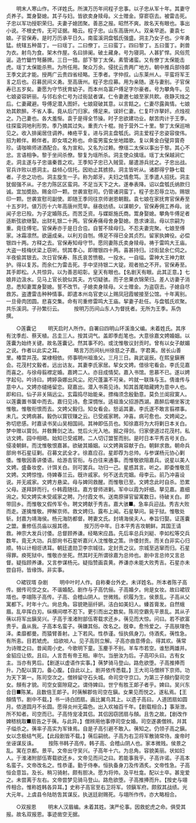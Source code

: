 <!-- { "loadSidebar": true } -->
　　明末人寒山作。不详姓氏。所演万历年间程子忠事。以子忠从军十年。其妻守贞养子。鬻身娶媳。其子与妇。皆欲卖身赎母。义士赠金。穿窬窃去。被雷击死。子忠以军功授职荣归。夫妻子媳团聚。善恶之报。昭然不爽。故名天有眼也。事出小说。不根史传。无可证据。略云。程子忠。山东高唐州人。双亲早逝。妻袁七娘。子官保寿。是时万历承平日久。南蛮溪洞盘瓠氏强盛。洞主乃女子也。少年勇猛。统辖五种苗丁。一曰瑶丁。二曰僚丁。三曰蛮丁。四曰黎丁。五曰蛋丁。剥兽为衣。射鸟为食。架木作屋。名曰排阑。破土藏身。号为寝洞。人甚犷悍。风俗荒诞。造竹鎗竹弩藤牌。三日一猎。部下黎丁太保。素管诸蛮。又有僚丁太保能击虎。瑶丁太保能杀熊。为所任用。聚众万余。侵扰云贵两广地方。朝中推兵部侍郞王季文武才能。授两广云贵四省经略。王季者。字仲叔。山东莱州人。平蛮将军王豸之后也。召募民间义勇。至高唐州。程子忠应募。用为亲随。遂与妻别。子官保寿已五岁矣。妻愿为守节抚育幼子。而本州岛富户傅足字尔豪者。号为攀角牛。见七娘姿容姸丽。与邻右余仁号为过街鼠者谋。仁令妻邀七娘至家共飮。夜静灭烛之后。仁妻藏避。导傅足潜入图奸。七娘窥破其意。以言餂之。仁妻尽露眞情。七娘劝其飮醉。不省人事。竟从后门归家。傅足来。误奸仁妻。仁复吓诈拏奸。点烛视之。乃己妻也。各大羞惭。袁于是得全节操。时子忠欲建功业。献苦肉计于王季。往探蛮洞地利形势。季乃摘其过失。重责六十棍。抛于营外二十里。黎丁太保巡哨见之。收入排阑居住调养。棒疮平复。进与洞主盘瓠氏。洞主爱程子忠姿容俊伟。招为赖伴。赖伴者。即女壻之称也。命蛮男蛮女坐地踏歌。复以黄金白璧异寳奇珍。请咖嘛师进酒配合。名为宣和。又名为过赖。僚瑶二太保以事出于黎。其心不忿。言语相争。黎于坐间杀僚。黎复为瑶所杀。洞主使众擒瑶。瑶丁太保越涧亡走。洞主遂与子忠谐秦晋之欢。王季知子忠已入贼营。屡遣游兵扰之。子忠出战。官兵诈败以惑洞主。益倾心信托。因劝止其掳掠。洞主皆听从。诸郡得宁静七载者。子忠之功也。洞主旋生一子。称为郞牙。夫妇之情愈笃。王季遣人招抚。洞主犹倔强不从。子忠力陈区区蛮洞。不足当天下之大。遂奉表降。诏以盘瓠氏纳款归诚。宜加奬励。赐金印一颗。世袭宣慰司。仍管诸洞蛮丁。程子忠忍辱立功。赐银印一颗。世袭宣慰司副使。即随王季同往京师谢恩朝觐。袁七娘在家抚育官保寿至十五岁时。値万历十六年高唐州荒旱。昼夜纺绩。以谋朝夕。官保寿佣工养母。讹闻子忠已殁。为子定婚陈氏。而苦乏资。与媒妪施氏商。鬻身娶媳。攀角牛傅足者适断弦欲继娶。出财礼银二十两。官保寿痛母舍身娶媳。恳求谏沮。母以宗嗣为重。竟往傅宅。官保寿亦于是日合卺。自誓不赎母归。不忍夫妻完聚。七娘至傅家。冰霜凛然。欲逼成亲。以利刃自刎。傅足不得已全其贞烈。留家执婢役。必偿银四十两。方释之去。官保寿知母守节。愿同妻陈氏卖身赎母。祷于雷鸣大王庙。大盗一枝梅伏梁上窃听。悯其孝心。即赠银四十两。喜甚持归。过街鼠余仁伺之。半夜偷其银去。次日官保寿、陈氏哀苦愤极。一投水。一自缢。雷神大王神力默护。得以复苏。而余仁为雷击死。手中坚持银二大锭。观者拍之不开。官保寿至。其手即松。人共惊异。以为善恶昭彰。皇天有眼也。【名剧天有眼。此其正意。】七娘井边汲水。见马上官长貌似其夫。方切疑骇。而子忠果衣锦荣归。差人访妻子消息。悉知妻鬻身娶媳。誓不改节。子媳卖身赎母。义士赠金。为盗窃去。子媳自尽救苏。盗遭雷击种种情事。即遣本州岛官吏以上赐凤冠霞帔接至公馆。十年离别。一旦骨肉团圆。悲喜交集。命有司重修雷鸣大王庙。挈妻子赴任。与盘瓠氏欢聚。共乐溪洞。子孙繁衍云。 
　　按明万历间山东人为督抚者。无所为王季。系伪撰。 

　　○莲囊记 
　　明天启时人所作。自署曰四明山环溪渔父编。未着姓氏。其序有沈季彪、蔡天植。吕圭三人。按其词气。盖即季彪笔也。大意徐嘉文娉婚姻。以莲囊为始终关键。故名莲囊记。然其事不的。或沈惟敬议封贡时。曾有以女子献媚之说。作者以此实之耳。 
　　略言万历间杭州徐慈之子嘉。字君美。居长山善里。椿萱并茂。棠棣相依。师事明州祖渔父。三月三日。眞武诞辰。在熙皇鎭赛会。花茂村文毅者。远出访友。其妻李氏家居。挈女文娉。借徐宅看会。李氏见嘉而喜之。与徐母翦襟定婚。嘉娉二人。亦目成情契。嘉入书馆。思慕不已。遂以娉字起句。吟诗曰。娉婷袅娜出风尘。咫尺蓬瀛不可亲。吟就一联珠与玉。倩谁传与意中人。文娉亦缱绻留恋。窥嘉出。潜入书斋见诗。知其首尾暗藏娉为意中人也。即和曰。仙子非关隔远尘。玄霜捣尽始能亲。摽梅须念殷勤意。莫负兰闺寂寞人。以莲囊置书箧中而去。嘉归见诗。愈深惆怅。适祖渔父招游西湖。嘉醉后嘲坐客沈惟敬。惟敬衔恨而去。文娉父毅归。知女看会。怒诟其妻。李氏遂不敢言翦襟事。未几。文娉病甚。毅伪以寳钗赚之云。已受戚家聘。冲喜。病可愈也。文娉闻之。弥切悲感。时嘉读书吴山吴相国祠。其神即伍员也。知徐嘉将为大将剿日本关白。梦中赠以寳剑。并敎舞剑之法。觉后火光入地。掘之得剑。归家便道过花茂村。私访文娉。园中相晤。始知已受戚聘。二人切订盟誓而别。是时日本平秀吉号关白。侵凌朝鲜。而沈惟敬恨嘉甚。欲破其婚姻。以文娉眞容献于白。朝鲜求救。朝命兵部尙书石星征剿。召募文武全才。徐嘉应召。星即荐为总帅。与参谋杨元协心剿倭。惟敬因善讲倭语。给游击官衔。与白往来通事。而惟敬欲阻嘉兵。说星以美人文娉。盛备妆奁。计饵关白。则可罢兵。功归一己。星惑其言。听之。即委惟敬觅文娉。文娉惊惶。侍婢春兰云。旣许戚家。何不送去完姻。母李云。前乃冲喜设说。并无戚家。文娉方悬梁。母与婢同救醒。而惟敬已至。文娉念此时自杀。恐累父母。遂拜辞而行。仆韩霞随往。嘉方督师进剿。军中以霞为奸细。拏见嘉。嘉细询之。知文娉实末受戚家之聘。乃付霞文书。送南原驿官留寓数日。待破关白。即带回乡。而惟敬又假传军令。聘文娉献于秀吉。嘉大骇■。急率兵迎战。秀吉大败而走。遂擒惟敬。押解京师。救文娉归。露布上闻。石星拏问。毙于狱。惟敬处斩。封嘉为靖海侯。杨元海防都督。聘妻文氏。封靖海侯夫人。奉旨归娶。证莲囊之盟。重修伍员庙以报其德。 
　　按万历中年。日本平秀吉攻朝鲜。其国王请救。神宗大发兵讨倭。总督顾养谦。经略宋应昌。先后率总兵刘綎、李如松等交兵数年。竟无大功。兵部尙书石星听嘉兴人沈惟敬之策。许倭封贡。而关白非实心归顺。特以计相诳诱耳。朝廷遣勋卫李宗城往。定封贡之议。宗城至逃窜而归。石星得罪。瘐死狱中。惟敬亦坐死。然其时无所谓徐嘉为总帅也。剧中言总帅又言总督。疑指顾养谦。又言参谋杨元。疑指赞画袁黄。养谦亦未能大败秀吉。石星亦未尝自将。皆缘饰。非实事。 

　　○裙钗壻 杂剧 
　　明中叶时人作。自称秦台外史。未详姓名。所本者陈子高传。据传司空之女。不谐婚配。剧作与子高伉俪。子高婚夕。尙是女妆。故曰裙钗壻也。李翊陈子高传。子高、会稽山阴人。世微贱。织履为生。侯景乱。子高从父寓都下。时年十六。尙总角。容貌艳丽纤姸。洁白如美妇人。螓首膏发。自然蛾眉。乱卒挥白刃。纵横间噤不忍下。更引而出之数矣。陈司空霸先平景乱。其从子蒨以将军出鎭吴兴。子高于淮渚附部伍寄载求还乡。蒨见而大惊。问曰。若不欲富贵乎。盍从我。子高本名蛮子。蒨嫌其俗。改名之。旣幸。愈怜爱之。子高肤理色泽。柔靡都曼。而猿臂善射。上下若风。性恭谨。恒执佩身刀。侍酒炙。蒨性急。有所恚。目若虓虎。 焰欲啖人。见子高则立解。子高亦曲意傅会。得其欢。蒨常为诗赠之曰。昔闻周小史。今歌明下童。玉麈手不别。羊车市若空。谁愁两雄并。金貂应让侬。且曰。人言吾有帝王相。审尔。当册汝为后。子高叩头曰。古有女主。当亦有男后。【剧遂以虚语作实事。】蒨梦骑马登山。路危欲堕。子高推捧而升。乃配以寳刀。备心腹。【自此以上。剧并依传悉载。】王大司马僧辨下京师。功为天下第一。陈司空次之。僧辨留守石头城。命司空守京口。为第三子頠约娶司空女。頠有才貌。司空女窗隙窥之。谓侍婢曰。世宁有胜王郞子者乎。婢曰。吴兴东合日■陈某。且数倍王郞子。时蒨解郡佐司空在鎭。女果见而悦之。遂私焉。【王頠情节。剧中不载。】书一诗白团扇。画比翼鸟其上。以遗子高曰。人道团扇如圆月。侬道圆月不长圆。愿得炎州无霜色。出入欢袖百千年。【剧载相合。】事渐泄。所不知者。司空而已。子高恃宠凌其侣。其侣因窃团扇与頠。且吿之故。【剧改作婢秾桃取■扇告之于蒨。与此异。】僧辨用他事停司空女婚。司空遂袭僧辨。幷其子缢杀之。蒨率子高实为军锋焉。自是子高引避不敢入。蒨知之。仍领子高之鎭。女以念极结气死。【此段剧皆不载。】蒨后嗣统。子高为右卫将军散骑常侍。废帝时坐诬谋反诛。 
　　按陈书韩子高传。韩子高、会稽山阴人也。家本微贱。侯景之乱。寓在京都。景平。文帝出守吴兴。子高年十六。为总角。容貌美丽。状如妇人。于淮渚附部伍寄载欲还乡。文帝见而问之曰。若能事我乎。子高许诺。子高本名蛮子。文帝改名之。性恭谨。勤于侍奉。恒执备身刀及传酒炙。文帝性急。子高恒会意旨。及长。稍习骑射。颇有胆决。愿为将帅。及平杜龛。配以士卒。甚宠爱之。未尝离于左右。文帝尝梦见骑马登山。路危欲堕。子高推捧而升。【按史与翊传相合。惟称姓韩各异耳。】史称子高官至右卫将军。领鎭军府。颇叙其战绩。光大元年。上虞县令陆昉吿其谋反。执送廷尉赐死。与翊所作传。亦大略相合。 

　　○双报恩 
　　明末人汉眉编。未着其姓。演严伦事。因救蛇虎之命。俱受其报。故名双报恩。事迹凿空无据。 
